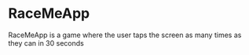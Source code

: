 # RaceMeApp
RaceMeApp is a game where the user taps the screen as many times as they can in 30 seconds
